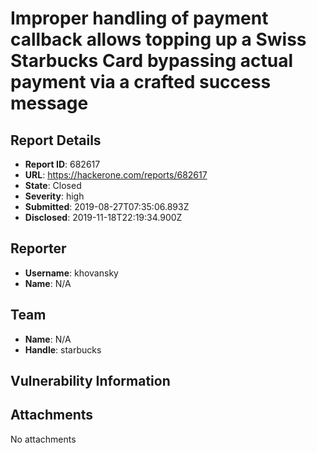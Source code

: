 # Improper handling of payment callback allows topping up a Swiss Starbucks Card bypassing actual payment via a crafted success message

## Report Details
- **Report ID**: 682617
- **URL**: https://hackerone.com/reports/682617
- **State**: Closed
- **Severity**: high
- **Submitted**: 2019-08-27T07:35:06.893Z
- **Disclosed**: 2019-11-18T22:19:34.900Z

## Reporter
- **Username**: khovansky
- **Name**: N/A

## Team
- **Name**: N/A
- **Handle**: starbucks

## Vulnerability Information


## Attachments
No attachments

